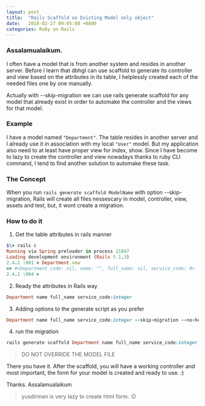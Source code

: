 ```yaml
---
layout: post
title:  "Rails Scaffold on Existing Model only object"
date:   2018-02-27 09:05:00 +0800
categories: Ruby on Rails
---
```


### Assalamualaikum.

I often have a model that is from another system and resides in another server. Before I learn that dbhgI can use scaffold to generate its controller and view based on the attributes in its table, I helplessly created each of the needed files one by one manually.

Actually with --skip-migration we can use rails generate scaffold for any model that already exist in order to automake the controller and the views for that model.

### Example

I have a model named `"Department"`. The table resides in another server and I already use it in association with my local `"User"` model. But my application also need to at least have proper view for index, show. Since I have become to lazy to create the controller and view nowadays thanks to ruby CLI command, I tend to find another solution to automake these task.

### The Concept

When you run `rails generate scaffold ModelName` with option --skip-migration, Rails will create all files nessescary in model, controller, view, assets and test, but, it wont create a migration.

### How to do it

  1. Get the table attributes in rails manner
```ruby
$\> rails c
Running via Spring preloader in process 21847
Loading development environment (Rails 5.1.3)
2.4.1 :001 > Department.new
=> #<Department code: nil, name: "", full_name: nil, service_code: 0>
2.4.1 :004 >
```
  2. Ready the attributes in Rails way
```ruby
Department name full_name service_code:integer
```
  3. Adding options to the generate script as you prefer
```ruby
Department name full_name service_code:integer --skip-migration --no-helper --no-assets --no-controller-specs --no-view-specs --no-test-framework
```
  4. run the migration
```ruby
rails generate scaffold Department name full_name service_code:integer --skip-migration --no-helper --no-assets --no-controller-specs --no-view-specs --no-test-framework
```

> DO NOT OVERRIDE THE MODEL FILE

There you have it. After the scaffold, you will have a working controller and most important, the form for your model is created and ready to use. :)

Thanks. Assalamualaikum

> yusdirman is very lazy to create html form. :D
